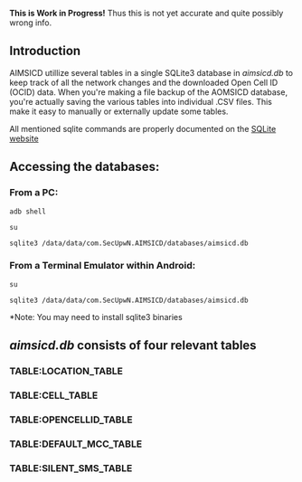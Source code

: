 <strong>This is Work in Progress!</strong>
Thus this is not yet accurate and quite possibly wrong info.

<h2>Introduction</h2>

<p>AIMSICD utillize several tables in a single SQLite3 database in <em>aimsicd.db</em> to keep track 
of all the network changes and the downloaded Open Cell ID (OCID) data. When you're making a file 
backup of the AOMSICD database, you're actually saving the various tables into individual 
<tablename>.CSV files. This make it easy to manually or externally update some tables.</p>

<p>All mentioned sqlite commands are properly documented on the <a href="http://www.sqlite.org">SQLite website</a></p>

<h2>Accessing the databases:</h2>

<h3>From a PC:</h3>

<p><code>adb shell</code></p>
<p><code>su</code></p>
<p><code>sqlite3 /data/data/com.SecUpwN.AIMSICD/databases/aimsicd.db</code></p>

<h3>From a Terminal Emulator within Android:</h3>

<p><code>su</code></p>
</p><code>sqlite3 /data/data/com.SecUpwN.AIMSICD/databases/aimsicd.db</code></p>
<p>*Note: You may need to install sqlite3 binaries</p>

<h2><em>aimsicd.db</em> consists of four relevant tables</h2>

<h3>TABLE:LOCATION_TABLE</h3>
<h3>TABLE:CELL_TABLE</h3>
<h3>TABLE:OPENCELLID_TABLE</h3>
<h3>TABLE:DEFAULT_MCC_TABLE</h3>
<h3>TABLE:SILENT_SMS_TABLE</h3>

